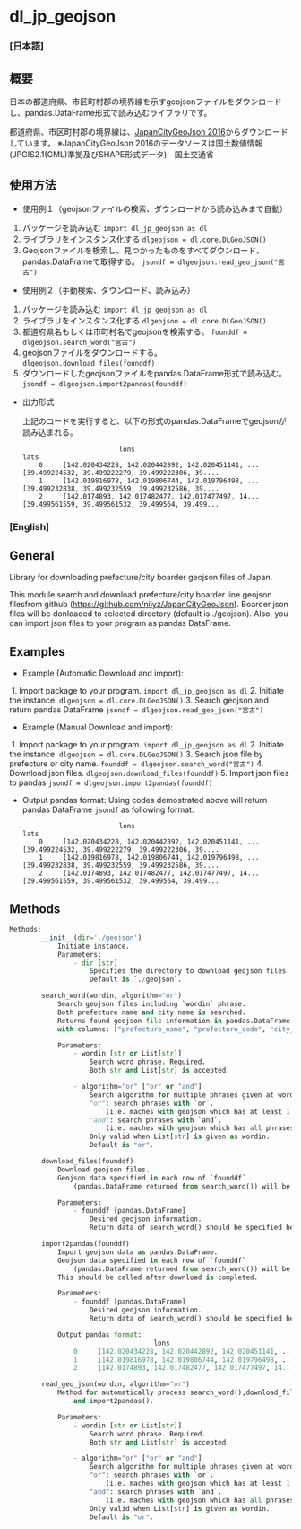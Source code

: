 ﻿# dl_jp_geojson

### [日本語]

## 概要

日本の都道府県、市区町村郡の境界線を示すgeojsonファイルをダウンロードし、pandas.DataFrame形式で読み込むライブラリです。

都道府県、市区町村郡の境界線は、[JapanCityGeoJson 2016](https://github.com/niiyz/JapanCityGeoJson)からダウンロードしています。
※JapanCityGeoJson 2016のデータソースは国土数値情報 (JPGIS2.1(GML)準拠及びSHAPE形式データ)　国土交通省



## 使用方法

- 使用例１（geojsonファイルの検索、ダウンロードから読み込みまで自動）

1. パッケージを読み込む
   `import dl_jp_geojson as dl`
2. ライブラリをインスタンス化する
   `dlgeojson = dl.core.DLGeoJSON()`
3. Geojsonファイルを検索し、見つかったものをすべてダウンロード、pandas.DataFrameで取得する。
   `jsondf = dlgeojson.read_geo_json("宮古")`



- 使用例２（手動検索、ダウンロード、読み込み）

1. パッケージを読み込む
   `import dl_jp_geojson as dl`
2. ライブラリをインスタンス化する
   `dlgeojson = dl.core.DLGeoJSON()`
3. 都道府県名もしくは市町村名でgeojsonを検索する。
   `founddf = dlgeojson.search_word("宮古")`
4. geojsonファイルをダウンロードする。
   `dlgeojson.download_files(founddf)`
5. ダウンロードしたgeojsonファイルをpandas.DataFrame形式で読み込む。 
   `jsondf = dlgeojson.import2pandas(founddf)`



- 出力形式

     上記のコードを実行すると、以下の形式のpandas.DataFrameでgeojsonが読み込まれる。

  ```
                          lons                                               lats
      0     [142.020434228, 142.020442892, 142.020451141, ...  [39.499224532, 39.499222279, 39.499222306, 39....
      1     [142.019816978, 142.019806744, 142.019796498, ...  [39.499232838, 39.499232559, 39.499232586, 39....
      2     [142.0174893, 142.017482477, 142.017477497, 14...  [39.499561559, 39.499561532, 39.499564, 39.499... 
  ```





### [English]

## General



Library for downloading prefecture/city boarder geojson files of Japan.

This module search and download prefecture/city boarder line geojson filesfrom github
(https://github.com/niiyz/JapanCityGeoJson).
Boarder json files will be donloaded to selected directory (default is ./geojson).
Also, you can import json files to your program as pandas DataFrame.




## Examples

* Example (Automatic Download and import):

​        1. Import package to your program.
            `import dl_jp_geojson as dl`
        2. Initiate the instance.
            `dlgeojson = dl.core.DLGeoJSON()`
        3. Search geojson and return pandas DataFrame
            `jsondf = dlgeojson.read_geo_json("宮古")`



* Example (Manual Download and import):

​        1. Import package to your program.
            `import dl_jp_geojson as dl`
        2. Initiate the instance.
            `dlgeojson = dl.core.DLGeoJSON()`
        3. Search json file by prefecture or city name.
            `founddf = dlgeojson.search_word("宮古")`
        4. Download json files.
            `dlgeojson.download_files(founddf)`
        5. Import json files to pandas
            `jsondf = dlgeojson.import2pandas(founddf)`

* Output pandas format:
          Using codes  demostrated above will return pandas DataFrame `jsondf` as following format.

                              lons                                               lats
          0     [142.020434228, 142.020442892, 142.020451141, ...  [39.499224532, 39.499222279, 39.499222306, 39....
          1     [142.019816978, 142.019806744, 142.019796498, ...  [39.499232838, 39.499232559, 39.499232586, 39....
          2     [142.0174893, 142.017482477, 142.017477497, 14...  [39.499561559, 39.499561532, 39.499564, 39.499... 

## Methods

```python
Methods:
        __init__(dir='./geojson')
            Initiate instance.
            Parameters:
                - dir [str]
                    Specifies the directory to download geojson files.
                    Default is `./geojson`.

        search_word(wordin, algorithm="or")
            Search geojson files including `wordin` phrase.
            Both prefecture name and city name is searched.
            Returns found geojson file information in pandas.DataFrame format
            with columns: ["prefecture_name", "prefecture_code", "city_name", "city_code"].

            Parameters:
                - wordin [str or List[str]]
                    Search word phrase. Required.
                    Both str and List[str] is accepted.

                - algorithm="or" ["or" or "and"]
                    Search algorithm for multiple phrases given at wordin.
                    "or": search phrases with `or`. 
                    	(i.e. maches with geojson which has at least 1 phrase in its name)
                    "and": search phrases with `and`. 
                    	(i.e. maches with geojson which has all phrases in its name)
                    Only valid when List[str] is given as wordin.
                    Default is "or".

        download_files(founddf)
            Download geojson files.
            Geojson data specified in each row of `founddf`
            	(pandas.DataFrame returned from search_word()) will be downloaded.

            Parameters:
                - founddf [pandas.DataFrame]
                    Desired geojson information.
                    Return data of search_word() should be specified here.

        import2pandas(founddf)
            Import geojson data as pandas.DataFrame.
            Geojson data specified in each row of `founddf`
            	(pandas.DataFrame returned from search_word()) will be downloaded.
            This should be called after download is completed.

            Parameters:
                - founddf [pandas.DataFrame]
                    Desired geojson information.
                    Return data of search_word() should be specified here.   

            Output pandas format:
                                    lons                                               lats
                0     [142.020434228, 142.020442892, 142.020451141, ...  [39.499224532, 39.499222279, 39.499222306, 39....
                1     [142.019816978, 142.019806744, 142.019796498, ...  [39.499232838, 39.499232559, 39.499232586, 39....
                2     [142.0174893, 142.017482477, 142.017477497, 14...  [39.499561559, 39.499561532, 39.499564, 39.499... 

        read_geo_json(wordin, algorithm="or")
            Method for automatically process search_word(),download_files(),
            	and import2pandas().

            Parameters:
                - wordin [str or List[str]]
                    Search word phrase. Required.
                    Both str and List[str] is accepted.

                - algorithm="or" ["or" or "and"]
                    Search algorithm for multiple phrases given at wordin.
                    "or": search phrases with `or`. 
                    	(i.e. maches with geojson which has at least 1 phrase in its name)
                    "and": search phrases with `and`. 
                    	(i.e. maches with geojson which has all phrases in its name)
                    Only valid when List[str] is given as wordin.
                    Default is "or".
```

